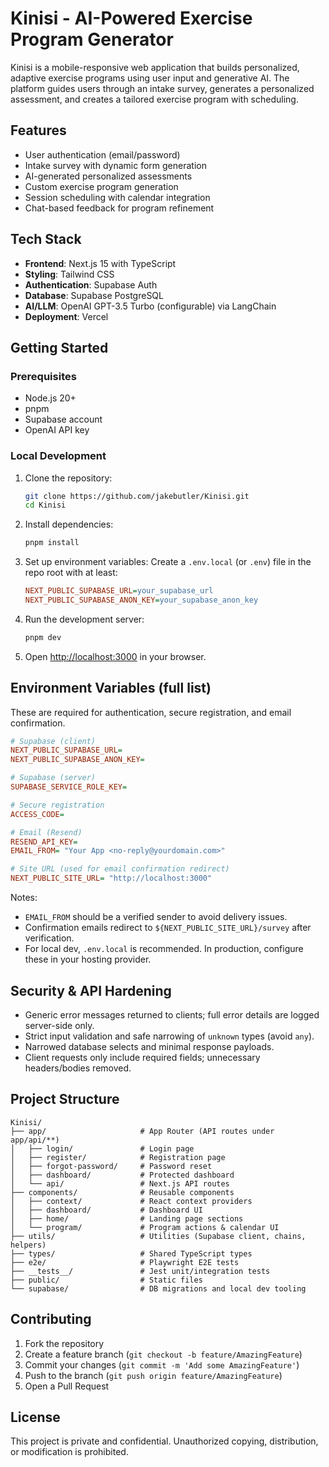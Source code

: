 # Kinisi - AI-Powered Exercise Program Generator

Kinisi is a mobile-responsive web application that builds personalized, adaptive exercise programs using user input and generative AI. The platform guides users through an intake survey, generates a personalized assessment, and creates a tailored exercise program with scheduling.

## Features

- User authentication (email/password)
- Intake survey with dynamic form generation
- AI-generated personalized assessments
- Custom exercise program generation
- Session scheduling with calendar integration
- Chat-based feedback for program refinement

## Tech Stack

- **Frontend**: Next.js 15 with TypeScript
- **Styling**: Tailwind CSS
- **Authentication**: Supabase Auth
- **Database**: Supabase PostgreSQL
- **AI/LLM**: OpenAI GPT-3.5 Turbo (configurable) via LangChain
- **Deployment**: Vercel

## Getting Started

### Prerequisites

- Node.js 20+
- pnpm
- Supabase account
- OpenAI API key

### Local Development

1. Clone the repository:
   ```bash
   git clone https://github.com/jakebutler/Kinisi.git
   cd Kinisi
   ```

2. Install dependencies:
   ```bash
   pnpm install
   ```

3. Set up environment variables:
   Create a `.env.local` (or `.env`) file in the repo root with at least:
   ```ini
   NEXT_PUBLIC_SUPABASE_URL=your_supabase_url
   NEXT_PUBLIC_SUPABASE_ANON_KEY=your_supabase_anon_key
   ```

4. Run the development server:
   ```bash
   pnpm dev
   ```

5. Open [http://localhost:3000](http://localhost:3000) in your browser.

## Environment Variables (full list)

These are required for authentication, secure registration, and email confirmation.

```ini
# Supabase (client)
NEXT_PUBLIC_SUPABASE_URL=
NEXT_PUBLIC_SUPABASE_ANON_KEY=

# Supabase (server)
SUPABASE_SERVICE_ROLE_KEY=

# Secure registration
ACCESS_CODE=

# Email (Resend)
RESEND_API_KEY=
EMAIL_FROM= "Your App <no-reply@yourdomain.com>"

# Site URL (used for email confirmation redirect)
NEXT_PUBLIC_SITE_URL= "http://localhost:3000"
```

Notes:
- `EMAIL_FROM` should be a verified sender to avoid delivery issues.
- Confirmation emails redirect to `${NEXT_PUBLIC_SITE_URL}/survey` after verification.
- For local dev, `.env.local` is recommended. In production, configure these in your hosting provider.

## Security & API Hardening

- Generic error messages returned to clients; full error details are logged server-side only.
- Strict input validation and safe narrowing of `unknown` types (avoid `any`).
- Narrowed database selects and minimal response payloads.
- Client requests only include required fields; unnecessary headers/bodies removed.

## Project Structure

```
Kinisi/
├── app/                     # App Router (API routes under app/api/**)
│   ├── login/               # Login page
│   ├── register/            # Registration page
│   ├── forgot-password/     # Password reset
│   ├── dashboard/           # Protected dashboard
│   └── api/                 # Next.js API routes
├── components/              # Reusable components
│   ├── context/             # React context providers
│   ├── dashboard/           # Dashboard UI
│   ├── home/                # Landing page sections
│   └── program/             # Program actions & calendar UI
├── utils/                   # Utilities (Supabase client, chains, helpers)
├── types/                   # Shared TypeScript types
├── e2e/                     # Playwright E2E tests
├── __tests__/               # Jest unit/integration tests
├── public/                  # Static files
└── supabase/                # DB migrations and local dev tooling
```

## Contributing

1. Fork the repository
2. Create a feature branch (`git checkout -b feature/AmazingFeature`)
3. Commit your changes (`git commit -m 'Add some AmazingFeature'`)
4. Push to the branch (`git push origin feature/AmazingFeature`)
5. Open a Pull Request

## License

This project is private and confidential. Unauthorized copying, distribution, or modification is prohibited.